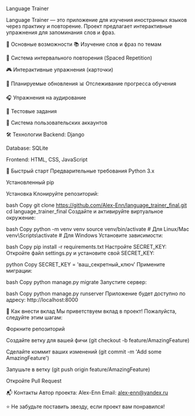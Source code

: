 Language Trainer

Language Trainer — это приложение для изучения иностранных языков через практику и повторение. Проект предлагает интерактивные упражнения для запоминания слов и фраз.

🌟 Основные возможности
📚 Изучение слов и фраз по темам

🔁 Система интервального повторения (Spaced Repetition)

🎮 Интерактивные упражнения (карточки)

🚀 Планируемые обновления
📊 Отслеживание прогресса обучения

🎧 Упражнения на аудирование

📝 Тестовые задания

🔐 Система пользовательских аккаунтов

🛠 Технологии
Backend: Django

Database: SQLite

Frontend: HTML, CSS, JavaScript

🚀 Быстрый старт
Предварительные требования
Python 3.x

Установленный pip

Установка
Клонируйте репозиторий:

bash
Copy
git clone https://github.com/Alex-Enn/language_trainer_final.git
cd language_trainer_final
Создайте и активируйте виртуальное окружение:

bash
Copy
python -m venv venv
source venv/bin/activate  # Для Linux/Mac
venv\Scripts\activate     # Для Windows
Установите зависимости:

bash
Copy
pip install -r requirements.txt
Настройте SECRET_KEY:
Откройте файл settings.py и установите свой SECRET_KEY:

python
Copy
SECRET_KEY = 'ваш_секретный_ключ'
Примените миграции:

bash
Copy
python manage.py migrate
Запустите сервер:

bash
Copy
python manage.py runserver
Приложение будет доступно по адресу: http://localhost:8000

🤝 Как внести вклад
Мы приветствуем вклад в проект! Пожалуйста, следуйте этим шагам:

Форкните репозиторий

Создайте ветку для вашей фичи (git checkout -b feature/AmazingFeature)

Сделайте коммит ваших изменений (git commit -m 'Add some AmazingFeature')

Запушьте в ветку (git push origin feature/AmazingFeature)

Откройте Pull Request

📬 Контакты
Автор проекта: Alex-Enn
Email: alex-enn@yandex.ru

⭐ Не забудьте поставить звезду, если проект вам понравился!
